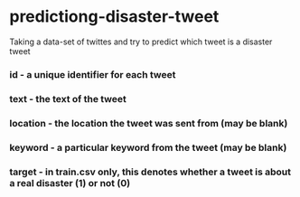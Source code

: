 # predictiong-disaster-tweet
Taking a data-set of twittes and try to predict which tweet is a disaster tweet
### id - a unique identifier for each tweet 
### text - the text of the tweet
### location - the location the tweet was sent from (may be blank)
### keyword - a particular keyword from the tweet (may be blank)
### target - in train.csv only, this denotes whether a tweet is about a real disaster (1) or not (0)
